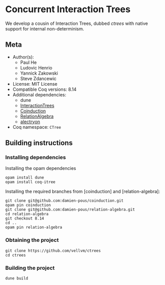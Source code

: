 # Concurrent Interaction Trees

We develop a cousin of Interaction Trees, dubbed _ctrees_ with native support for internal non-determinism.

## Meta

- Author(s):
  - Paul He
  - Ludovic Henrio
  - Yannick Zakowski
  - Steve Zdancewic
- License: MIT License
- Compatible Coq versions: 8.14
- Additional dependencies:
  - dune
  - [InteractionTrees](https://github.com/DeepSpec/InteractionTrees)
  - [Coinduction](https://github.com/damien-pous/coinduction)
  - [RelationAlgebra](https://github.com/damien-pous/relation-algebra)
  - [alectryon](https://github.com/cpitclaudel/alectryon) 
- Coq namespace: `CTree`

## Building instructions

### Installing dependencies

Installing the opam dependencies
```shell
opam install dune
opam install coq-itree
```

Installing the required branches from [coinduction] and [relation-algebra]:
```shell
git clone git@github.com:damien-pous/coinduction.git
opam pin coinduction
git clone git@github.com:damien-pous/relation-algebra.git
cd relation-algebra
git checkout 8.14
cd ..
opam pin relation-algebra
```
### Obtaining the project

```shell
git clone https://github.com/vellvm/ctrees
cd ctrees
```

### Building the project

```shell
dune build
```
